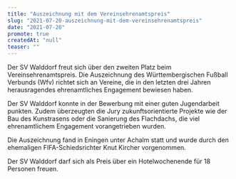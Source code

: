 ```yaml
---
title: "Auszeichnung mit dem Vereinsehrenamtspreis"
slug: "2021-07-20-auszeichnung-mit-dem-vereinsehrenamtspreis"
date: "2021-07-20"
promote: true
createdAt: "null"
teaser: ""
---
```

Der SV Walddorf freut sich über den zweiten Platz beim Vereinsehrenamtspreis. Die Auszeichnung des Württembergischen Fußball Verbunds (Wfv) richtet sich an Vereine, die in den letzten drei Jahren herausragendes ehrenamtliches Engagement bewiesen haben.


Der SV Walddorf konnte in der Bewerbung mit einer guten Jugendarbeit punkten. Zudem überzeugten die Jury zukunftsorientierte Projekte wie der Bau des Kunstrasens oder die Sanierung des Flachdachs, die viel ehrenamtlichem Engagement vorangetrieben wurden.


Die Auszeichnung fand in Eningen unter Achalm statt und wurde durch den ehemaligen FIFA-Schiedsrichter Knut Kircher vorgenommen.

Der SV Walddorf darf sich als Preis über ein Hotelwochenende für 18 Personen freuen.
